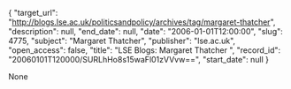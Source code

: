 {
  "target_url": "http://blogs.lse.ac.uk/politicsandpolicy/archives/tag/margaret-thatcher", 
  "description": null, 
  "end_date": null, 
  "date": "2006-01-01T12:00:00", 
  "slug": 4775, 
  "subject": "Margaret Thatcher", 
  "publisher": "lse.ac.uk", 
  "open_access": false, 
  "title": "LSE Blogs: Margaret Thatcher ", 
  "record_id": "20060101T120000/SURLhHo8s15waFl01zVVvw==", 
  "start_date": null
}

None